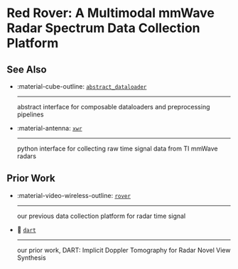 # **Red Rover**: A Multimodal mmWave Radar Spectrum Data Collection Platform

## See Also

<div class="grid cards" markdown>

- :material-cube-outline: [`abstract_dataloader`](https://wiselabcmu.github.io/abstract-dataloader/)

    ---

    abstract interface for composable dataloaders and preprocessing pipelines

- :material-antenna: [`xwr`](https://wiselabcmu.github.io/xwr/)

    ---

    python interface for collecting raw time signal data from TI mmWave radars

</div>

## Prior Work

<div class="grid cards" markdown>

- :material-video-wireless-outline: [`rover`](https://github.com/wiseLabCMU/rover)

    ---

    our previous data collection platform for radar time signal

- :dart: [`dart`](https://github.com/wiseLabCMU/dart)

    ---

    our prior work, DART: Implicit Doppler Tomography for Radar Novel View Synthesis

</div>
